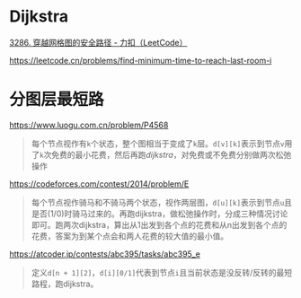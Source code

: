 # Dijkstra

[3286. 穿越网格图的安全路径 - 力扣（LeetCode）](https://leetcode.cn/problems/find-a-safe-walk-through-a-grid/description/)

https://leetcode.cn/problems/find-minimum-time-to-reach-last-room-i



# 分图层最短路

https://www.luogu.com.cn/problem/P4568

> 每个节点视作有`k`个状态，整个图相当于变成了`k`层。`d[v][k]`表示到节点`v`用了`k`次免费的最小花费，然后再跑$dijkstra$，对免费或不免费分别做两次松弛操作

https://codeforces.com/contest/2014/problem/E

>每个节点视作骑马和不骑马两个状态，视作两层图，`d[u][k]`表示到节点`u`且是否(1/0)时骑马过来的。再跑dijkstra，做松弛操作时，分成三种情况讨论即可。跑两次dijkstra，算出从1出发到各个点的花费和从n出发到各个点的花费，答案为到某个点会和两人花费的较大值的最小值。

https://atcoder.jp/contests/abc395/tasks/abc395_e

> 定义`d[n + 1][2]`，`d[i][0/1]`代表到节点`i`且当前状态是没反转/反转的最短路程，跑dijkstra。
